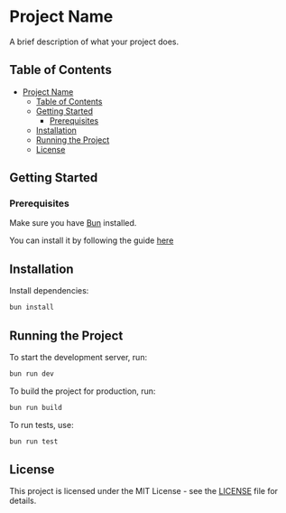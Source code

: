 # Project Name

A brief description of what your project does.

## Table of Contents

- [Project Name](#project-name)
  - [Table of Contents](#table-of-contents)
  - [Getting Started](#getting-started)
    - [Prerequisites](#prerequisites)
  - [Installation](#installation)
  - [Running the Project](#running-the-project)
  - [License](#license)

## Getting Started

### Prerequisites

Make sure you have [Bun](https://bun.sh/) installed.

You can install it by following the guide [here](https://bun.sh/docs/installation)

## Installation

Install dependencies:

```sh
bun install
```

## Running the Project

To start the development server, run:

```sh
bun run dev
```

To build the project for production, run:

```sh
bun run build
```

To run tests, use:

```sh
bun run test
```

## License

This project is licensed under the MIT License - see the [LICENSE](LICENSE) file for details.
